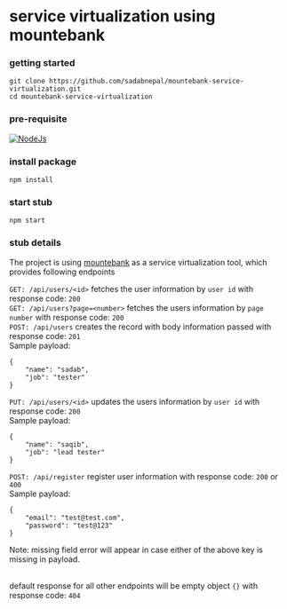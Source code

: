 # service virtualization using mountebank

### getting started
```
git clone https://github.com/sadabnepal/mountebank-service-virtualization.git
cd mountebank-service-virtualization
```

### pre-requisite
[![NodeJs](https://img.shields.io/badge/-NodeJS-%23339933?logo=npm)](https://nodejs.org/en/download/)

### install package
```
npm install
```

### start stub
```
npm start
```

### stub details
The project is using [mountebank](http://www.mbtest.org) as a service virtualization tool, which provides following endpoints 

`GET: /api/users/<id>` fetches the user information by `user id` with response code: `200` <br>
`GET: /api/users?page=<number>` fetches the users information by `page number` with response code: `200` <br>
`POST: /api/users` creates the record with body information passed with response code: `201`<br>
Sample payload:
```
{
    "name": "sadab",
    "job": "tester"
}
```

`PUT: /api/users/<id>` updates the users information by `user id` with response code: `200` <br>
Sample payload:
```
{
    "name": "saqib",
    "job": "lead tester"
}
```

`POST: /api/register` register user information with response code: `200` or `400` <br>
Sample payload:
```
{
    "email": "test@test.com",
    "password": "test@123"
}
```
Note: missing field error will appear in case either of the above key is missing in payload. <br> <br>

default response for all other endpoints will be empty object `{}` with response code: `404`